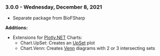 ### 3.0.0 - Wednesday, December 8, 2021

* Separate package from BioFSharp

**Additions:**

* Extensions for [Plotly.NET](https://plotly.net/) Charts:
  * Chart.UpSet: Creates an [UpSet](https://upset.app/) plot
  * Chart.Venn: Creates [Venn](https://en.wikipedia.org/wiki/Venn_diagram) diagrams with 2 or 3 intersecting sets